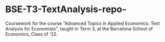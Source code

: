 # BSE-T3-TextAnalysis-repo-
Coursework for the course "Advanced Topics in Applied Economics: Text Analysis for Economists", taught in Term 3, at the Barcelona School of Economics, Class of '22.
